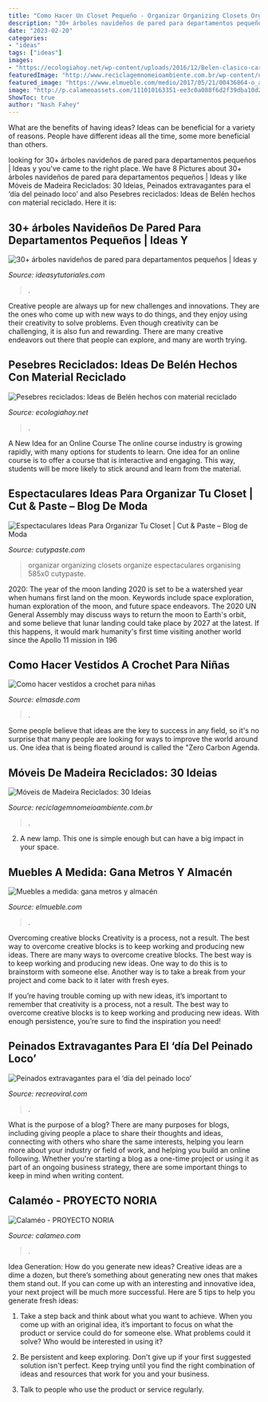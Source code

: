 ```yaml
---
title: "Como Hacer Un Closet Pequeño - Organizar Organizing Closets Organize Espectaculares Organising 585x0 Cutypaste"
description: "30+ árboles navideños de pared para departamentos pequeños"
date: "2023-02-20"
categories:
- "ideas"
tags: ["ideas"]
images:
- "https://ecologiahoy.net/wp-content/uploads/2016/12/Belen-clasico-carmelitas-cerro-Angeles.-Exposicion-2013-Arenas-33.jpg"
featuredImage: "http://www.reciclagemnomeioambiente.com.br/wp-content/uploads/2017/10/Veja-como-Fazer-Móveis-de-Madeira-Reciclados-12.jpg"
featured_image: "https://www.elmueble.com/medio/2017/05/21/00436864-o_ad6c55dd.jpg"
image: "http://p.calameoassets.com/111010163351-ee3c0a088f6d2f39dba10d2df056c332/p1.jpg"
ShowToc: true
author: "Nash Fahey"
---
```



What are the benefits of having ideas?
Ideas can be beneficial for a variety of reasons. People have different ideas all the time, some more beneficial than others.

	

		
looking for 30+ árboles navideños de pared para departamentos pequeños | Ideas y you've came to the right place. We have 8 Pictures about 30+ árboles navideños de pared para departamentos pequeños | Ideas y like Móveis de Madeira Reciclados: 30 Ideias, Peinados extravagantes para el ‘día del peinado loco’ and also Pesebres reciclados: Ideas de Belén hechos con material reciclado. Here it is:
		
    
## 30+ árboles Navideños De Pared Para Departamentos Pequeños | Ideas Y

<img loading=lazy src="https://ideasytutoriales.com/wp-content/uploads/2018/11/Arbol-de-Navidad-para-Pared-04.jpg" onerror="this.onerror=null;this.src='https://tse2.mm.bing.net/th?id=OIP.fh0c3_vKr4Fn37lWB8itKwHaNL&amp;pid=15.1';" alt="30+ árboles navideños de pared para departamentos pequeños | Ideas y">

_Source: ideasytutoriales.com_

>. 

	

Creative people are always up for new challenges and innovations. They are the ones who come up with new ways to do things, and they enjoy using their creativity to solve problems. Even though creativity can be challenging, it is also fun and rewarding. There are many creative endeavors out there that people can explore, and many are worth trying.

    
## Pesebres Reciclados: Ideas De Belén Hechos Con Material Reciclado

<img loading=lazy src="https://ecologiahoy.net/wp-content/uploads/2016/12/Belen-clasico-carmelitas-cerro-Angeles.-Exposicion-2013-Arenas-33.jpg" onerror="this.onerror=null;this.src='https://tse3.mm.bing.net/th?id=OIP.VTgSscCfJ6j_qE1N-nY56QHaFX&amp;pid=15.1';" alt="Pesebres reciclados: Ideas de Belén hechos con material reciclado">

_Source: ecologiahoy.net_

>. 

	

A New Idea for an Online Course
The online course industry is growing rapidly, with many options for students to learn. One idea for an online course is to offer a course that is interactive and engaging. This way, students will be more likely to stick around and learn from the material.

    
## Espectaculares Ideas Para Organizar Tu Closet | Cut &amp; Paste – Blog De Moda

<img loading=lazy src="http://www.cutypaste.com/wp-content/uploads/2015/01/main.original.585x0-44.jpg" onerror="this.onerror=null;this.src='https://tse3.mm.bing.net/th?id=OIP.iPwLIUNBfIFWnqOgeQ5P2gHaIa&amp;pid=15.1';" alt="Espectaculares Ideas Para Organizar Tu Closet | Cut &amp; Paste – Blog de Moda">

_Source: cutypaste.com_

>organizar organizing closets organize espectaculares organising 585x0 cutypaste. 

	

2020: The year of the moon landing
2020 is set to be a watershed year when humans first land on the moon. Keywords include space exploration, human exploration of the moon, and future space endeavors. The 2020 UN General Assembly may discuss ways to return the moon to Earth's orbit, and some believe that lunar landing could take place by 2027 at the latest. If this happens, it would mark humanity's first time visiting another world since the Apollo 11 mission in 196
    
## Como Hacer Vestidos A Crochet Para Niñas

<img loading=lazy src="http://elmasde.com/wp-content/uploads/2016/03/vestido-crochet01.jpg" onerror="this.onerror=null;this.src='https://tse3.mm.bing.net/th?id=OIP.aOXYLrBMoPhza0CPF6h0mwHaFw&amp;pid=15.1';" alt="Como hacer vestidos a crochet para niñas">

_Source: elmasde.com_

>. 

	

Some people believe that ideas are the key to success in any field, so it's no surprise that many people are looking for ways to improve the world around us. One idea that is being floated around is called the "Zero Carbon Agenda.

    
## Móveis De Madeira Reciclados: 30 Ideias

<img loading=lazy src="http://www.reciclagemnomeioambiente.com.br/wp-content/uploads/2017/10/Veja-como-Fazer-Móveis-de-Madeira-Reciclados-12.jpg" onerror="this.onerror=null;this.src='https://tse2.mm.bing.net/th?id=OIP.LW4qcWjn53wsUtLTS9TygAHaJ4&amp;pid=15.1';" alt="Móveis de Madeira Reciclados: 30 Ideias">

_Source: reciclagemnomeioambiente.com.br_

>. 

	

2. A new lamp. This one is simple enough but can have a big impact in your space.

    
## Muebles A Medida: Gana Metros Y Almacén

<img loading=lazy src="https://www.elmueble.com/medio/2017/05/21/00436864-o_ad6c55dd.jpg" onerror="this.onerror=null;this.src='https://tse4.mm.bing.net/th?id=OIP.DC3nGY-2bTKyZaCwULhiTgHaLG&amp;pid=15.1';" alt="Muebles a medida: gana metros y almacén">

_Source: elmueble.com_

>. 

	

Overcoming creative blocks
Creativity is a process, not a result. The best way to overcome creative blocks is to keep working and producing new ideas.
There are many ways to overcome creative blocks. The best way is to keep working and producing new ideas. One way to do this is to brainstorm with someone else. Another way is to take a break from your project and come back to it later with fresh eyes.

If you’re having trouble coming up with new ideas, it’s important to remember that creativity is a process, not a result. The best way to overcome creative blocks is to keep working and producing new ideas. With enough persistence, you’re sure to find the inspiration you need!

    
## Peinados Extravagantes Para El ‘día Del Peinado Loco’

<img loading=lazy src="https://www.recreoviral.com/wp-content/uploads/2016/03/Los-peinados-más-extravagantes-del-día-del-peinado-loco-9.jpg" onerror="this.onerror=null;this.src='https://tse4.mm.bing.net/th?id=OIP.OdqOtB070Srx8_DJb-UNpQHaJ3&amp;pid=15.1';" alt="Peinados extravagantes para el ‘día del peinado loco’">

_Source: recreoviral.com_

>. 

	

What is the purpose of a blog?
There are many purposes for blogs, including giving people a place to share their thoughts and ideas, connecting with others who share the same interests, helping you learn more about your industry or field of work, and helping you build an online following. Whether you're starting a blog as a one-time project or using it as part of an ongoing business strategy, there are some important things to keep in mind when writing content.

    
## Calaméo - PROYECTO NORIA

<img loading=lazy src="http://p.calameoassets.com/111010163351-ee3c0a088f6d2f39dba10d2df056c332/p1.jpg" onerror="this.onerror=null;this.src='https://tse1.mm.bing.net/th?id=OIP.7qjVOf7fIid8-wLU5ANqhgHaKe&amp;pid=15.1';" alt="Calaméo - PROYECTO NORIA">

_Source: calameo.com_

>. 

	

Idea Generation: How do you generate new ideas?
Creative ideas are a dime a dozen, but there’s something about generating new ones that makes them stand out. If you can come up with an interesting and innovative idea, your next project will be much more successful. Here are 5 tips to help you generate fresh ideas:
1. Take a step back and think about what you want to achieve. When you come up with an original idea, it’s important to focus on what the product or service could do for someone else. What problems could it solve? Who would be interested in using it?

2. Be persistent and keep exploring. Don't give up if your first suggested solution isn't perfect. Keep trying until you find the right combination of ideas and resources that work for you and your business.

3. Talk to people who use the product or service regularly.


